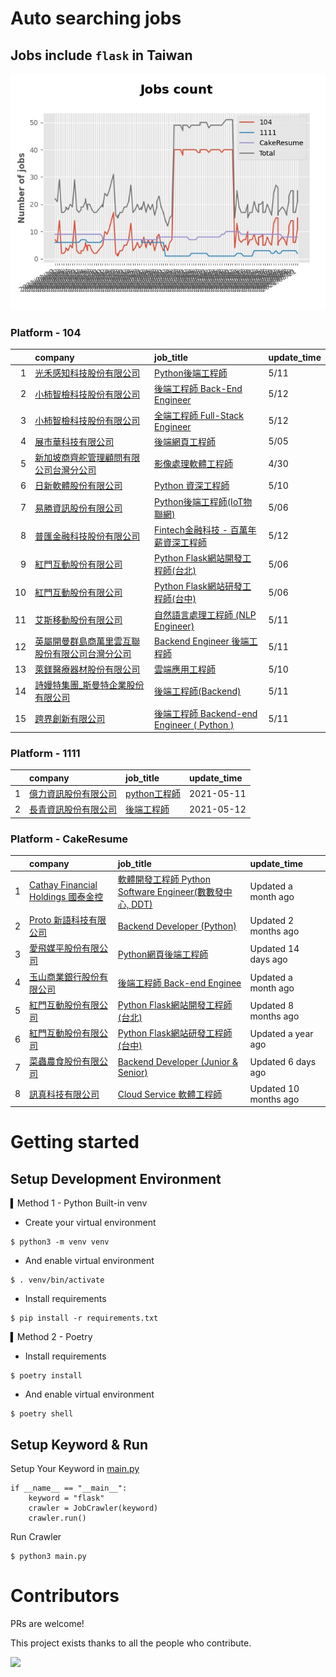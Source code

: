 # Auto searching jobs

## Jobs include `flask` in Taiwan 

 ![image](./doc/plot_img.jpg)


### Platform - 104


|    | company                                                                                     | job_title                                                                                        | update_time   |
|---:|:--------------------------------------------------------------------------------------------|:-------------------------------------------------------------------------------------------------|:--------------|
|  1 | [光禾感知科技股份有限公司](https://www.104.com.tw/company/1a2x6bks9s?jobsource=2018indexpoc)            | [Python後端工程師](https://www.104.com.tw/job/71j4l?jobsource=2018indexpoc)                           | 5/11          |
|  2 | [小柿智檢科技股份有限公司](https://www.104.com.tw/company/1a2x6bl77l?jobsource=2018indexpoc)            | [後端工程師 Back-End Engineer](https://www.104.com.tw/job/71bmd?jobsource=2018indexpoc)               | 5/12          |
|  3 | [小柿智檢科技股份有限公司](https://www.104.com.tw/company/1a2x6bl77l?jobsource=2018indexpoc)            | [全端工程師 Full-Stack Engineer](https://www.104.com.tw/job/71bmz?jobsource=2018indexpoc)             | 5/12          |
|  4 | [展市華科技有限公司](https://www.104.com.tw/company/1a2x6blbgu?jobsource=2018indexpoc)               | [後端網頁工程師](https://www.104.com.tw/job/71amu?jobsource=2018indexpoc)                               | 5/05          |
|  5 | [新加坡商齊舵管理顧問有限公司台灣分公司](https://www.104.com.tw/company/1a2x6bldr7?jobsource=2018indexpoc)     | [影像處理軟體工程師](https://www.104.com.tw/job/77vw9?jobsource=2018indexpoc)                             | 4/30          |
|  6 | [日新軟體股份有限公司](https://www.104.com.tw/company/oi77qwg?jobsource=2018indexpoc)                 | [Python 資深工程師](https://www.104.com.tw/job/6yfn5?jobsource=2018indexpoc)                          | 5/10          |
|  7 | [易勝資訊股份有限公司](https://www.104.com.tw/company/1a2x6bj8og?jobsource=2018indexpoc)              | [Python後端工程師(IoT物聯網)](https://www.104.com.tw/job/76vbt?jobsource=2018indexpoc)                   | 5/06          |
|  8 | [普匯金融科技股份有限公司](https://www.104.com.tw/company/1a2x6bkhzg?jobsource=2018indexpoc)            | [Fintech金融科技 - 百萬年薪資深工程師](https://www.104.com.tw/job/72f8g?jobsource=2018indexpoc)               | 5/12          |
|  9 | [紅門互動股份有限公司](https://www.104.com.tw/company/oh4m67k?jobsource=2018indexpoc)                 | [Python Flask網站開發工程師(台北)](https://www.104.com.tw/job/6xtfl?jobsource=2018indexpoc)               | 5/06          |
| 10 | [紅門互動股份有限公司](https://www.104.com.tw/company/oh4m67k?jobsource=2018indexpoc)                 | [Python Flask網站研發工程師(台中)](https://www.104.com.tw/job/6kf9h?jobsource=2018indexpoc)               | 5/06          |
| 11 | [艾斯移動股份有限公司](https://www.104.com.tw/company/cv8shww?jobsource=2018indexpoc)                 | [自然語言處理工程師 (NLP Engineer)](https://www.104.com.tw/job/6nmld?jobsource=2018indexpoc)              | 5/11          |
| 12 | [英屬開曼群島商萬里雲互聯股份有限公司台灣分公司](https://www.104.com.tw/company/1a2x6bk5cu?jobsource=2018indexpoc) | [Backend Engineer 後端工程師](https://www.104.com.tw/job/6xipk?jobsource=2018indexpoc)                | 5/11          |
| 13 | [萊鎂醫療器材股份有限公司](https://www.104.com.tw/company/bkgh1dc?jobsource=2018indexpoc)               | [雲端應用工程師](https://www.104.com.tw/job/791cq?jobsource=2018indexpoc)                               | 5/10          |
| 14 | [詩嫚特集團_斯曼特企業股份有限公司](https://www.104.com.tw/company/12q3kt2w?jobsource=2018indexpoc)         | [後端工程師(Backend)](https://www.104.com.tw/job/6z3ic?jobsource=2018indexpoc)                        | 5/11          |
| 15 | [跨界創新有限公司](https://www.104.com.tw/company/1a2x6blhqh?jobsource=2018indexpoc)                | [後端工程師 Backend-end Engineer ( Python )](https://www.104.com.tw/job/77xqk?jobsource=2018indexpoc) | 5/11          |

### Platform - 1111


|    | company                                              | job_title                                          | update_time   |
|---:|:-----------------------------------------------------|:---------------------------------------------------|:--------------|
|  1 | [億力資訊股份有限公司](https://www.1111.com.tw/corp/54937860/) | [python工程師](https://www.1111.com.tw/job/97374762/) | 2021-05-11    |
|  2 | [長青資訊股份有限公司](https://www.1111.com.tw/corp/71694811/) | [後端工程師](https://www.1111.com.tw/job/85012186/)     | 2021-05-12    |

### Platform - CakeResume


|    | company                                                                               | job_title                                                                                                                           | update_time           |
|---:|:--------------------------------------------------------------------------------------|:------------------------------------------------------------------------------------------------------------------------------------|:----------------------|
|  1 | [Cathay Financial Holdings 國泰金控](https://www.cakeresume.com/companies/cathayholdings) | [軟體開發工程師 Python Software Engineer(數數發中心, DDT)](https://www.cakeresume.com/companies/cathayholdings/jobs/f5c69a)                     | Updated a month ago   |
|  2 | [Proto 新語科技有限公司](https://www.cakeresume.com/companies/proto-cx)                       | [Backend Developer (Python)](https://www.cakeresume.com/companies/proto-cx/jobs/backend-developer-python)                           | Updated 2 months ago  |
|  3 | [愛飛媒平股份有限公司](https://www.cakeresume.com/companies/avmapping)                          | [Python網頁後端工程師](https://www.cakeresume.com/companies/avmapping/jobs/web-backend-engineer-c24e5a)                                    | Updated 14 days ago   |
|  4 | [玉山商業銀行股份有限公司](https://www.cakeresume.com/companies/esunbank)                         | [後端工程師 Back-end Enginee](https://www.cakeresume.com/companies/esunbank/jobs/back-end-enginee)                                       | Updated a month ago   |
|  5 | [紅門互動股份有限公司](https://www.cakeresume.com/companies/eagleeye-5332f1)                    | [Python Flask網站開發工程師(台北)](https://www.cakeresume.com/companies/eagleeye-5332f1/jobs/python-flask-web-development-engineer-taipei)   | Updated 8 months ago  |
|  6 | [紅門互動股份有限公司](https://www.cakeresume.com/companies/eagleeye-5332f1)                    | [Python Flask網站研發工程師(台中)](https://www.cakeresume.com/companies/eagleeye-5332f1/jobs/python-flask-website-r-amp-d-engineer-taichung) | Updated a year ago    |
|  7 | [菜蟲農食股份有限公司](https://www.cakeresume.com/companies/tsaitung)                           | [Backend Developer (Junior & Senior)](https://www.cakeresume.com/companies/tsaitung/jobs/backend-developer-junior-senior)           | Updated 6 days ago    |
|  8 | [訊真科技有限公司](https://www.cakeresume.com/companies/truetel)                              | [Cloud Service 軟體工程師](https://www.cakeresume.com/companies/truetel/jobs/cloud-service-software-engineer)                            | Updated 10 months ago |



# Getting started
## Setup Development Environment
▍Method 1 - Python Built-in venv

- Create your virtual environment
```
$ python3 -m venv venv
```
- And enable virtual environment
```
$ . venv/bin/activate
```
- Install requirements
```
$ pip install -r requirements.txt 
```

▍Method 2 - Poetry
- Install requirements
```
$ poetry install
```
- And enable virtual environment
```
$ poetry shell
```

## Setup Keyword & Run

Setup Your Keyword in [main.py](./main.py#L88)
```
if __name__ == "__main__":
    keyword = "flask"
    crawler = JobCrawler(keyword)
    crawler.run()
```

Run Crawler
```
$ python3 main.py
```

# Contributors
PRs are welcome!

This project exists thanks to all the people who contribute.

<a href="https://github.com/hsuanchi/auto-search-flask-job/graphs/contributors">
  <img src="https://contrib.rocks/image?repo=hsuanchi/auto-search-flask-job"/>
</a>
